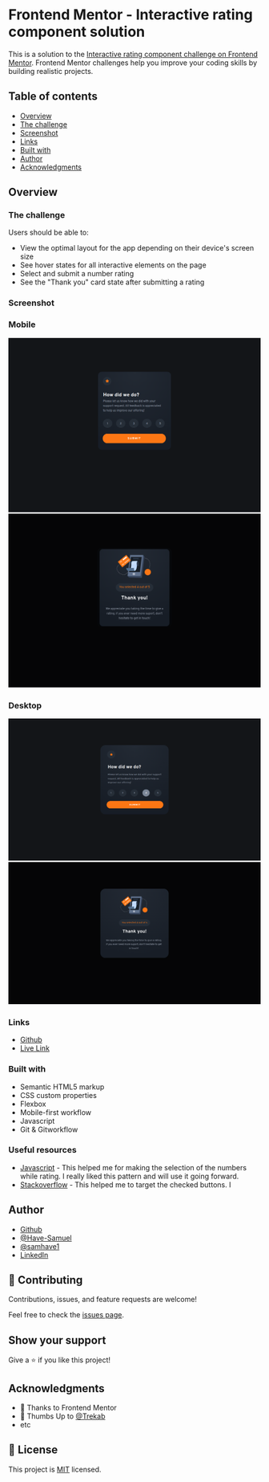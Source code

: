 # Frontend Mentor - Interactive rating component solution

This is a solution to the [Interactive rating component challenge on Frontend Mentor](https://www.frontendmentor.io/challenges/interactive-rating-component-koxpeBUmI). Frontend Mentor challenges help you improve your coding skills by building realistic projects. 

## Table of contents

- [Overview](#overview)
- [The challenge](#the-challenge)
- [Screenshot](#screenshot)
- [Links](#links)
- [Built with](#built-with)
- [Author](#author)
- [Acknowledgments](#acknowledgments)

## Overview

### The challenge

Users should be able to:

- View the optimal layout for the app depending on their device's screen size
- See hover states for all interactive elements on the page
- Select and submit a number rating
- See the "Thank you" card state after submitting a rating

### Screenshot

### Mobile
![](./images/moBileVersion.png)
![](./images/mObileVersion.png)
### Desktop
![](./images/desKtopVersion.png)
![](./images/deSktopVersion.png)

### Links

- [Github](https://github.com/Have-Samuel/Interactive-rating-component)
- [Live Link]()

### Built with

- Semantic HTML5 markup
- CSS custom properties
- Flexbox
- Mobile-first workflow
- Javascript
- Git & Gitworkflow

### Useful resources

- [Javascript](https://www.javascripttutorial.net/javascript-dom/javascript-radio-button/) - This helped me for making the selection of the numbers while rating. I really liked this pattern and will use it going forward.
- [Stackoverflow](https://stackoverflow.com/questions/1431726/css-selector-for-a-checked-radio-buttons-label) - This helped me to target the checked buttons. I 

## Author

- [Github](https://github.com/Have-Samuel)
- [@Have-Samuel](https://www.frontendmentor.io/profile/Have-Samuel)
- [@samhave1](https://twitter.com/samhave1)
- [LinkedIn](https://www.linkedin.com/in/have-samuel/)

## 🤝 Contributing

Contributions, issues, and feature requests are welcome!

Feel free to check the [issues page](https://github.com/Have-Samuel/Interactive-rating-component/issues).

## Show your support

Give a ⭐️ if you like this project!

## Acknowledgments

- 🎉 Thanks to Frontend Mentor 
- 👋 Thumbs Up to [@Trekab](https://github.com/trekab)
- etc

## 📝 License

This project is [MIT](./MIT.md) licensed.